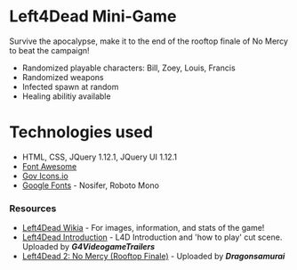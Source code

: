 # Left4Dead Mini-Game

Survive the apocalypse, make it to the end of the rooftop finale of No Mercy to beat the campaign!
  - Randomized playable characters: Bill, Zoey, Louis, Francis
  - Randomized weapons
  - Infected spawn at random
  - Healing abilitiy available

# Technologies used

  - HTML, CSS, JQuery 1.12.1, JQuery UI 1.12.1
  - [Font Awesome](https://fontawesome.com/ "Font Awesome")
  - [Gov Icons.io](http://govicons.io/ "Gov Icons")
  - [Google Fonts](https://fonts.google.com/ "Google Fonts") - Nosifer, Roboto Mono
  
  ### Resources
- [Left4Dead Wikia](https://left4dead.fandom.com/wiki/Left_4_Dead_Wiki "Left4Dead Wikia") - For images, information, and stats of the game!
- [Left4Dead Introduction](https://www.youtube.com/watch?v=avdxtLleADM" "Left4Dead Introduction") - L4D Introduction and 'how to play' cut scene. Uploaded by 
_**G4VideogameTrailers**_
- [Left4Dead 2: No Mercy (Rooftop Finale)](https://www.youtube.com/watch?v=Vzg3jS2FMdk "Left4Dead 2: No Mercy (Rooftop Finale)") - Uploaded by _**Dragonsamurai**_



